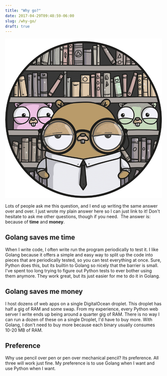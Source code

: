 ```yaml
---
title: "Why go?"
date: 2017-04-29T09:48:59-06:00
slug: /why-go/
draft: true
---
```


![Gopher](/img/NERDY.png)

Lots of people ask me this question, and I end up writing the same answer over and over. I just wrote my plain answer here so I can just link to it! Don't hesitate to ask me other questions, though if you need.
​
The answer is: because of **time** and **money**.


## Golang saves me time

When I write code, I often write run the program periodically to test it. I like Golang because it offers a simple and easy way to split up the code into pieces that are periodically tested, so you can test everything at once. Sure, Python does this, but its builtin to Golang so nicely that the barrier is small. I've spent too long trying to figure out Python tests to ever bother using them anymore. They work great, but its just easier for me to do it in Golang.

## Golang saves me money

I host dozens of web apps on a single DigitalOcean droplet. This droplet has half a gig of RAM and some swap. From my experience, every Python web server I write ends up being around a quarter gig of RAM. There is no way I can run a dozen of these on a single Droplet, I'd have to buy more. With Golang, I don't need to buy more because each binary usually consumes 10-20 MB of RAM.

## Preference

Why use pencil over pen or pen over mechanical pencil? Its preference. All three will work just fine. My preference is to use Golang when I want and use Python when I want.